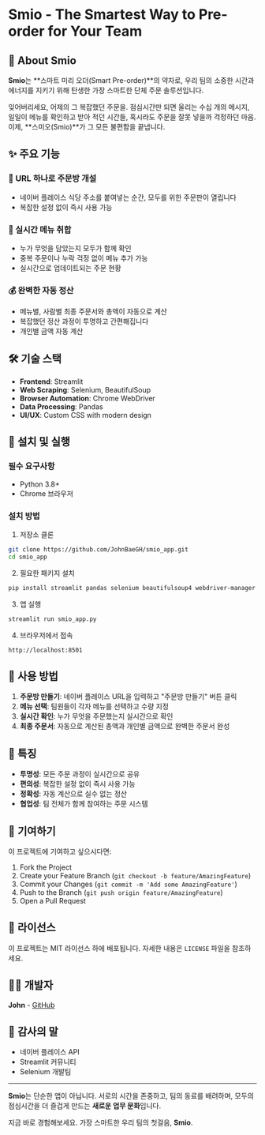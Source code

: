 # Smio - The Smartest Way to Pre-order for Your Team

## 🚀 About Smio

**Smio**는 **스마트 미리 오더(Smart Pre-order)**의 약자로, 우리 팀의 소중한 시간과 에너지를 지키기 위해 탄생한 가장 스마트한 단체 주문 솔루션입니다.

잊어버리세요, 어제의 그 복잡했던 주문을. 점심시간만 되면 울리는 수십 개의 메시지, 일일이 메뉴를 확인하고 받아 적던 시간들, 혹시라도 주문을 잘못 넣을까 걱정하던 마음. 이제, **스미오(Smio)**가 그 모든 불편함을 끝냅니다.

## ✨ 주요 기능

### 🔗 URL 하나로 주문방 개설
- 네이버 플레이스 식당 주소를 붙여넣는 순간, 모두를 위한 주문판이 열립니다
- 복잡한 설정 없이 즉시 사용 가능

### 📱 실시간 메뉴 취합
- 누가 무엇을 담았는지 모두가 함께 확인
- 중복 주문이나 누락 걱정 없이 메뉴 추가 가능
- 실시간으로 업데이트되는 주문 현황

### 💰 완벽한 자동 정산
- 메뉴별, 사람별 최종 주문서와 총액이 자동으로 계산
- 복잡했던 정산 과정이 투명하고 간편해집니다
- 개인별 금액 자동 계산

## 🛠️ 기술 스택

- **Frontend**: Streamlit
- **Web Scraping**: Selenium, BeautifulSoup
- **Browser Automation**: Chrome WebDriver
- **Data Processing**: Pandas
- **UI/UX**: Custom CSS with modern design

## 🚀 설치 및 실행

### 필수 요구사항
- Python 3.8+
- Chrome 브라우저

### 설치 방법

1. 저장소 클론
```bash
git clone https://github.com/JohnBaeGH/smio_app.git
cd smio_app
```

2. 필요한 패키지 설치
```bash
pip install streamlit pandas selenium beautifulsoup4 webdriver-manager requests
```

3. 앱 실행
```bash
streamlit run smio_app.py
```

4. 브라우저에서 접속
```
http://localhost:8501
```

## 📖 사용 방법

1. **주문방 만들기**: 네이버 플레이스 URL을 입력하고 "주문방 만들기" 버튼 클릭
2. **메뉴 선택**: 팀원들이 각자 메뉴를 선택하고 수량 지정
3. **실시간 확인**: 누가 무엇을 주문했는지 실시간으로 확인
4. **최종 주문서**: 자동으로 계산된 총액과 개인별 금액으로 완벽한 주문서 완성

## 🎯 특징

- **투명성**: 모든 주문 과정이 실시간으로 공유
- **편의성**: 복잡한 설정 없이 즉시 사용 가능
- **정확성**: 자동 계산으로 실수 없는 정산
- **협업성**: 팀 전체가 함께 참여하는 주문 시스템

## 🤝 기여하기

이 프로젝트에 기여하고 싶으시다면:

1. Fork the Project
2. Create your Feature Branch (`git checkout -b feature/AmazingFeature`)
3. Commit your Changes (`git commit -m 'Add some AmazingFeature'`)
4. Push to the Branch (`git push origin feature/AmazingFeature`)
5. Open a Pull Request

## 📄 라이선스

이 프로젝트는 MIT 라이선스 하에 배포됩니다. 자세한 내용은 `LICENSE` 파일을 참조하세요.

## 👨‍💻 개발자

**John** - [GitHub](https://github.com/JohnBaeGH)

## 🙏 감사의 말

- 네이버 플레이스 API
- Streamlit 커뮤니티
- Selenium 개발팀

---

**Smio**는 단순한 앱이 아닙니다. 서로의 시간을 존중하고, 팀의 동료를 배려하며, 모두의 점심시간을 더 즐겁게 만드는 **새로운 업무 문화**입니다.

지금 바로 경험해보세요. 가장 스마트한 우리 팀의 첫걸음, **Smio**.